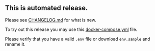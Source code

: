 ## This is automated release.

Please see [CHANGELOG.md](https://raw.githubusercontent.com/Mathmagicians/kumori/{TAG}/CHANGELOG.md) for what is new.

To try out this release you may use this [docker-compose.yml](https://raw.githubusercontent.com/Mathmagicians/kumori/{TAG}/meritocracy/docker-compose.yml) file.

Please verify that you have a valid `.env` file or download `env.sample` and rename it.
